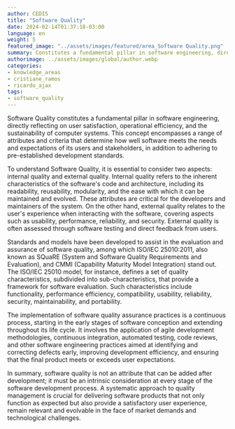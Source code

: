 ```yaml
---
author: CEDIS
title: "Software Quality"
date: 2024-02-14T01:37:18-03:00
language: en
weight: 5
featured_image: "../assets/images/featured/area_Software Quality.png"
summary: Constitutes a fundamental pillar in software engineering, directly reflecting on user satisfaction, operational efficiency, and the sustainability of computer systems. 
authorimage: ../assets/images/global/author.webp
categories:
- knowledge_areas
- cristiane_ramos
- ricardo_ajax
tags: 
- software_quality
---
```


Software Quality constitutes a fundamental pillar in software engineering, directly reflecting on user satisfaction, operational efficiency, and the sustainability of computer systems. This concept encompasses a range of attributes and criteria that determine how well software meets the needs and expectations of its users and stakeholders, in addition to adhering to pre-established development standards.

To understand Software Quality, it is essential to consider two aspects: internal quality and external quality. Internal quality refers to the inherent characteristics of the software's code and architecture, including its readability, reusability, modularity, and the ease with which it can be maintained and evolved. These attributes are critical for the developers and maintainers of the system. On the other hand, external quality relates to the user's experience when interacting with the software, covering aspects such as usability, performance, reliability, and security. External quality is often assessed through software testing and direct feedback from users.

Standards and models have been developed to assist in the evaluation and assurance of software quality, among which ISO/IEC 25010:2011, also known as SQuaRE (System and Software Quality Requirements and Evaluation), and CMMI (Capability Maturity Model Integration) stand out. The ISO/IEC 25010 model, for instance, defines a set of quality characteristics, subdivided into sub-characteristics, that provide a framework for software evaluation. Such characteristics include functionality, performance efficiency, compatibility, usability, reliability, security, maintainability, and portability.

The implementation of software quality assurance practices is a continuous process, starting in the early stages of software conception and extending throughout its life cycle. It involves the application of agile development methodologies, continuous integration, automated testing, code reviews, and other software engineering practices aimed at identifying and correcting defects early, improving development efficiency, and ensuring that the final product meets or exceeds user expectations.

In summary, software quality is not an attribute that can be added after development; it must be an intrinsic consideration at every stage of the software development process. A systematic approach to quality management is crucial for delivering software products that not only function as expected but also provide a satisfactory user experience, remain relevant and evolvable in the face of market demands and technological challenges.